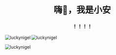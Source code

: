 <h1 align="center">嗨👋，我是小安</h1>
<h3 align="center">！！！！</h3>


<p><img align="left" src="https://github-readme-stats.vercel.app/api/top-langs?username=luckynigel&show_icons=true&locale=en&layout=compact" alt="luckynigel" /> </p>

<p> <img align="center" src="https://github-readme-stats.vercel.app/api?username=luckynigel&show_icons=true&locale=en" alt="luckynigel" /> </p>

<p><img align="center" src="https://github-readme-streak-stats.herokuapp.com/?user=luckynigel&" alt="luckynigel" /></p>
